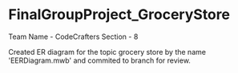 # FinalGroupProject_GroceryStore

Team Name -  CodeCrafters
Section - 8


Created ER diagram for the topic grocery store by the name 'EERDiagram.mwb' and commited to branch for review.